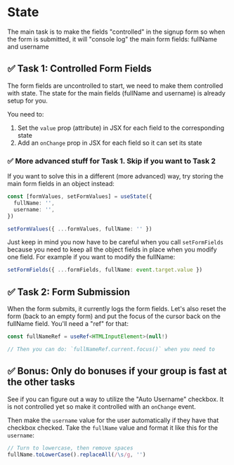 # State

The main task is to make the fields "controlled" in the signup form so when the form is submitted, it will "console log" the main form fields: fullName and username

## ✅ Task 1: Controlled Form Fields

The form fields are uncontrolled to start, we need to make them controlled with state. The state for the main fields (fullName and username) is already setup for you.

You need to:

1. Set the `value` prop (attribute) in JSX for each field to the corresponding state
2. Add an `onChange` prop in JSX for each field so it can set its state

### ✅ More advanced stuff for Task 1. Skip if you want to Task 2

If you want to solve this in a different (more advanced) way, try storing the main form fields in an object instead:

```ts
const [formValues, setFormValues] = useState({
  fullName: '',
  username: '',
})

setFormValues({ ...formValues, fullName: '' })
```

Just keep in mind you now have to be careful when you call `setFormFields` because you need to keep all the object fields in place when you modify one field. For example if you want to modify the fullName:

```ts
setFormFields({ ...formFields, fullName: event.target.value })
```

## ✅ Task 2: Form Submission

When the form submits, it currently logs the form fields. Let's also reset the form (back to an empty form) and put the focus of the cursor back on the fullName field. You'll need a "ref" for that:

```ts
const fullNameRef = useRef<HTMLInputElement>(null!)

// Then you can do: `fullNameRef.current.focus()` when you need to
```

## ✅ Bonus: Only do bonuses if your group is fast at the other tasks

See if you can figure out a way to utilize the "Auto Username" checkbox. It is not controlled yet so make it controlled with an `onChange` event.

Then make the `username` value for the user automatically if they have that checkbox checked. Take the `fullName` value and format it like this for the `username`:

```ts
// Turn to lowercase, then remove spaces
fullName.toLowerCase().replaceAll(/\s/g, '')
```
